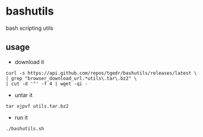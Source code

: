 # bashutils
bash scripting utils

## usage

- download it
```
curl -s https://api.github.com/repos/tgedr/bashutils/releases/latest \
| grep "browser_download_url.*utils\.tar\.bz2" \
| cut -d '"' -f 4 | wget -qi -
```
- untar it
```
tar xjpvf utils.tar.bz2
```
- run it
```
./bashutils.sh
```